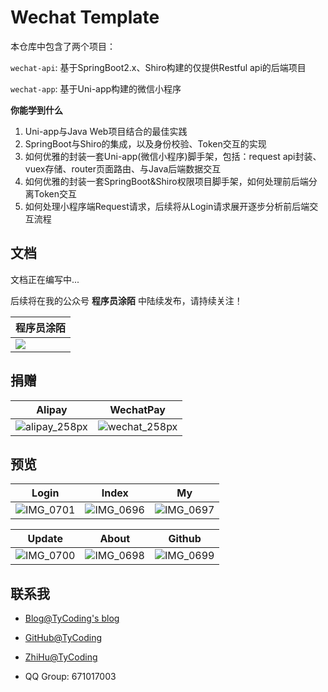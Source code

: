 # Wechat Template

本仓库中包含了两个项目：

`wechat-api`: 基于SpringBoot2.x、Shiro构建的仅提供Restful api的后端项目

`wechat-app`: 基于Uni-app构建的微信小程序

**你能学到什么**

1. Uni-app与Java Web项目结合的最佳实践
2. SpringBoot与Shiro的集成，以及身份校验、Token交互的实现
3. 如何优雅的封装一套Uni-app(微信小程序)脚手架，包括：request api封装、vuex存储、router页面路由、与Java后端数据交互
4. 如何优雅的封装一套SpringBoot&Shiro权限项目脚手架，如何处理前后端分离Token交互
5. 如何处理小程序端Request请求，后续将从Login请求展开逐步分析前后端交互流程

## 文档

文档正在编写中...



后续将在我的公众号 **程序员涂陌** 中陆续发布，请持续关注！

| 程序员涂陌                                     |
| ---------------------------------------------- |
| ![](https://tycoding.cn/cdn/qrcode_for_gh.jpg) |






## 捐赠

| Alipay                                                     | WechatPay                                                  |
| ---------------------------------------------------------- | ---------------------------------------------------------- |
| ![alipay_258px](http://cdn.tycoding.cn/20200610132929.png) | ![wechat_258px](http://cdn.tycoding.cn/20200610132940.png) |



## 预览

| Login                                                  | Index                                                  | My                                                     |
| ------------------------------------------------------ | ------------------------------------------------------ | ------------------------------------------------------ |
| ![IMG_0701](http://cdn.tycoding.cn/20200610182506.PNG) | ![IMG_0696](http://cdn.tycoding.cn/20200610182520.PNG) | ![IMG_0697](http://cdn.tycoding.cn/20200610182533.PNG) |

| Update                                                 | About                                                  | Github                                                 |
| ------------------------------------------------------ | ------------------------------------------------------ | ------------------------------------------------------ |
| ![IMG_0700](http://cdn.tycoding.cn/20200610182651.PNG) | ![IMG_0698](http://cdn.tycoding.cn/20200610182613.PNG) | ![IMG_0699](http://cdn.tycoding.cn/20200610182628.PNG) |



## 联系我

- [Blog@TyCoding's blog](http://www.tycoding.cn)

- [GitHub@TyCoding](https://github.com/TyCoding)

- [ZhiHu@TyCoding](https://www.zhihu.com/people/tomo-83-82/activities)

- QQ Group: 671017003

